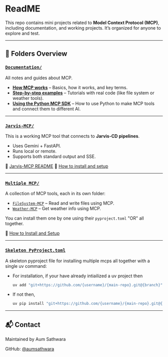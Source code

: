 # ReadME 

This repo contains mini projects related to **Model Context Protocol (MCP)**, including documentation, and working projects. It’s organized for anyone to explore and test.

---

## 📁 Folders Overview

### [`Documentation/`](./Documentation)

All notes and guides about MCP.

* **[How MCP works](./Documentation/MCP%20Deep%20Dive/)** – Basics, how it works, and key terms.
* **[Step-by-step examples](./Documentation/Basic%20MCP%20Implementation/)** – Tutorials with real code (like file system or weather tools).
* **[Using the Python MCP SDK](./Documentation/Basic%20MCP%20Implementation/MCP%20Python%20SDK/)** – How to use Python to make MCP tools and connect them to different AI.

---

### [`Jarvis-MCP/`](./Jarvis-MCP)

This is a working MCP tool that connects to **Jarvis-CD pipelines**.

* Uses Gemini + FastAPI.
* Runs local or remote.
* Supports both standard output and SSE.

📄 [Jarvis-MCP README](./Jarvis-MCP/README.md)
📄 [How to install and setup](./Jarvis-MCP/GUIDE.md)

---

### [`Multiple MCP/`](./Multiple%20MCP)

A collection of MCP tools, each in its own folder:

* [`FileSystem-MCP`](./Multiple%20MCP/FileSystem-MCP) – Read and write files using MCP.
* [`Weather-MCP`](./Multiple%20MCP/Weather-MCP) – Get weather info using MCP.

You can install them one by one using their `pyproject.toml` "OR" all together.

📄 [How to Install and Setup](./Multiple%20MCP/README.md)

---

### [`Skeleton PyProject.toml`](./pyproject.toml)

A skeleton pyproject file for installing multiple mcps all together with a single uv command:

- For installation, if your have already intiailized a uv project then 
    ```bash
    uv add "git+https://github.com/{username}/{main-repo}.git@{branch}"
    ```
- If not then,
    ```bash
    uv pip install "git+https://github.com/{username}/{main-repo}.git@{branch}"
    ```

---

## 📬 Contact

Maintained by Aum Sathwara

GitHub: [@aumsathwara](https://github.com/aumsathwara)

